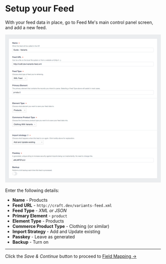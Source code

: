 # Setup your Feed

With your feed data in place, go to Feed Me's main control panel screen, and add a new feed.

![Feedme Variants Guide Setup](/docs/screenshots/feedme-variants-guide-setup.png)

Enter the following details:

- **Name** - Products
- **Feed URL** - `http://craft.dev/variants-feed.xml`
- **Feed Type** - _XML or JSON_
- **Primary Element** - `product`
- **Element Type** - Products
- **Commerce Product Type** - Clothing (or similar)
- **Import Strategy** - Add and Update existing
- **Passkey** - Leave as generated
- **Backup** - Turn on

* * *

Click the _Save & Continue_ button to proceed to [Field Mapping →](docs:guides/importing-commerce-variants/field-mapping)